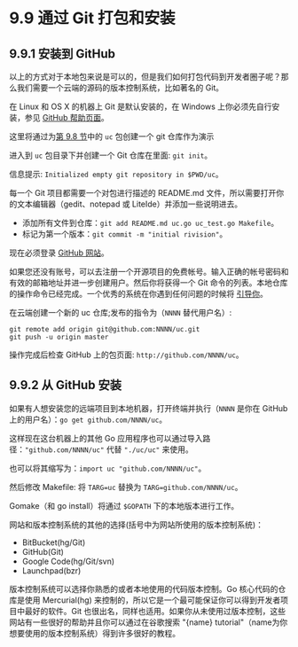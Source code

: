 # 9.9 通过 Git 打包和安装

## 9.9.1 安装到 GitHub

以上的方式对于本地包来说是可以的，但是我们如何打包代码到开发者圈子呢？那么我们需要一个云端的源码的版本控制系统，比如著名的 Git。

在 Linux 和 OS X 的机器上 Git 是默认安装的，在 Windows 上你必须先自行安装，参见 [GitHub 帮助页面](http://help.github.com/win-set-up-git/)。

这里将通过为[第 9.8 节](09.8.md)中的 `uc` 包创建一个 git 仓库作为演示

进入到 `uc` 包目录下并创建一个 Git 仓库在里面: `git init`。

信息提示: `Initialized empty git repository in $PWD/uc`。

每一个 Git 项目都需要一个对包进行描述的 README.md 文件，所以需要打开你的文本编辑器（gedit、notepad 或 LiteIde）并添加一些说明进去。

- 添加所有文件到仓库：`git add README.md uc.go uc_test.go Makefile`。
- 标记为第一个版本：`git commit -m "initial rivision"`。

现在必须登录 [GitHub 网站](https://github.com)。

如果您还没有账号，可以去注册一个开源项目的免费帐号。输入正确的帐号密码和有效的邮箱地址并进一步创建用户。然后你将获得一个 Git 命令的列表。本地仓库的操作命令已经完成。一个优秀的系统在你遇到任何问题的时候将 [引导你](http://help.github.com/)。

在云端创建一个新的 uc 仓库;发布的指令为（`NNNN` 替代用户名）:

```
git remote add origin git@github.com:NNNN/uc.git
git push -u origin master
```

操作完成后检查 GitHub 上的包页面: `http://github.com/NNNN/uc`。

## 9.9.2 从 GitHub 安装

如果有人想安装您的远端项目到本地机器，打开终端并执行（`NNNN` 是你在 GitHub 上的用户名）：`go get github.com/NNNN/uc`。

这样现在这台机器上的其他 Go 应用程序也可以通过导入路径：`"github.com/NNNN/uc"` 代替 `"./uc/uc"` 来使用。

也可以将其缩写为：`import uc "github.com/NNNN/uc"`。

然后修改 Makefile: 将 `TARG=uc` 替换为 `TARG=github.com/NNNN/uc`。

Gomake（和 go install）将通过 `$GOPATH` 下的本地版本进行工作。

网站和版本控制系统的其他的选择(括号中为网站所使用的版本控制系统)：

- BitBucket(hg/Git)
- GitHub(Git)
- Google Code(hg/Git/svn)
- Launchpad(bzr)

版本控制系统可以选择你熟悉的或者本地使用的代码版本控制。Go 核心代码的仓库是使用 Mercurial(hg) 来控制的，所以它是一个最可能保证你可以得到开发者项目中最好的软件。Git 也很出名，同样也适用。如果你从未使用过版本控制，这些网站有一些很好的帮助并且你可以通过在谷歌搜索 "{name} tutorial"（name为你想要使用的版本控制系统）得到许多很好的教程。
